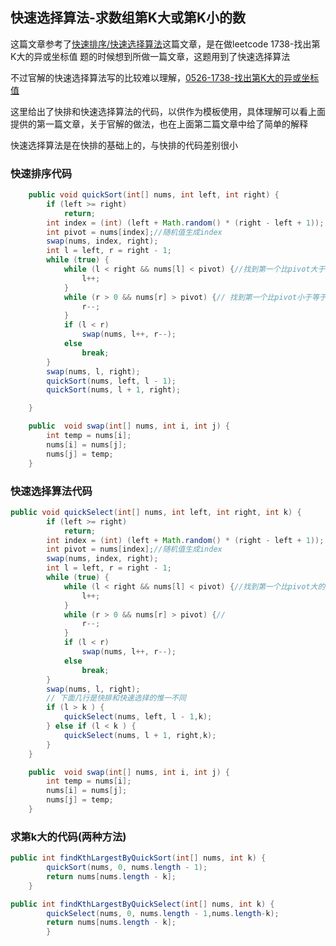 ## 快速选择算法-求数组第K大或第K小的数
这篇文章参考了[快速排序/快速选择算法](https://blog.csdn.net/qq_64580912/article/details/129459981)这篇文章，是在做leetcode 1738-找出第K大的异或坐标值 题的时候想到所做一篇文章，这题用到了快速选择算法

不过官解的快速选择算法写的比较难以理解，[0526-1738-找出第K大的异或坐标值](https://github.com/zhangxinren1989/leetcode-letscode/blob/main/column/daily-task/2024/05/0526-1738-%E6%89%BE%E5%87%BA%E7%AC%ACK%E5%A4%A7%E7%9A%84%E5%BC%82%E6%88%96%E5%9D%90%E6%A0%87%E5%80%BC.md)

这里给出了快排和快速选择算法的代码，以供作为模板使用，具体理解可以看上面提供的第一篇文章，关于官解的做法，也在上面第二篇文章中给了简单的解释

快速选择算法是在快排的基础上的，与快排的代码差别很小
### 快速排序代码
```java
    public void quickSort(int[] nums, int left, int right) {
        if (left >= right)
            return;
        int index = (int) (left + Math.random() * (right - left + 1));
        int pivot = nums[index];//随机值生成index
        swap(nums, index, right);
        int l = left, r = right - 1;
        while (true) {
            while (l < right && nums[l] < pivot) {//找到第一个比pivot大于等于的数
                l++;
            }
            while (r > 0 && nums[r] > pivot) {// 找到第一个比pivot小于等于的数
                r--;
            }
            if (l < r)
                swap(nums, l++, r--);
            else
                break;
        }
        swap(nums, l, right);
        quickSort(nums, left, l - 1);
        quickSort(nums, l + 1, right);

    }

    public  void swap(int[] nums, int i, int j) {
        int temp = nums[i];
        nums[i] = nums[j];
        nums[j] = temp;
    }
```
### 快速选择算法代码
```java
public void quickSelect(int[] nums, int left, int right, int k) {
        if (left >= right)
            return;
        int index = (int) (left + Math.random() * (right - left + 1));
        int pivot = nums[index];//随机值生成index
        swap(nums, index, right);
        int l = left, r = right - 1;
        while (true) {
            while (l < right && nums[l] < pivot) {//找到第一个比pivot大的数
                l++;
            }
            while (r > 0 && nums[r] > pivot) {//
                r--;
            }
            if (l < r)
                swap(nums, l++, r--);
            else
                break;
        }
        swap(nums, l, right);
        // 下面几行是快排和快速选择的惟一不同
        if (l > k ) {
            quickSelect(nums, left, l - 1,k);
        } else if (l < k ) {
            quickSelect(nums, l + 1, right,k);
        }
    }

    public  void swap(int[] nums, int i, int j) {
        int temp = nums[i];
        nums[i] = nums[j];
        nums[j] = temp;
    }
```
### 求第k大的代码(两种方法)
```java
public int findKthLargestByQuickSort(int[] nums, int k) {
        quickSort(nums, 0, nums.length - 1);
        return nums[nums.length - k];
    }

public int findKthLargestByQuickSelect(int[] nums, int k) {
        quickSelect(nums, 0, nums.length - 1,nums.length-k);
        return nums[nums.length - k];
        }
```